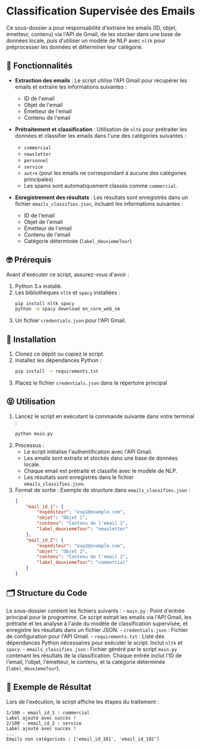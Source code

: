 # Classification Supervisée des Emails

Ce sous-dossier a pour responsabilité d'extraire les emails (ID, objet, émetteur, contenu) via l'API de Gmail, de les stocker dans une base de données locale, puis d'utiliser un modèle de NLP avec `nltk` pour préprocesser les données et déterminer leur catégorie.

## 🥰 Fonctionnalités

- **Extraction des emails** : Le script utilise l'API Gmail pour récupérer les emails et extraire les informations suivantes :
  - ID de l'email
  - Objet de l'email
  - Émetteur de l'email
  - Contenu de l'email

- **Prétraitement et classification** : Utilisation de `nltk` pour prétraiter les données et classifier les emails dans l'une des catégories suivantes :
  - `commercial`
  - `newsletter`
  - `personnel`
  - `service`
  - `autre` (pour les emails ne correspondant à aucune des catégories principales)
  - Les spams sont automatiquement classés comme `commercial`.

- **Enregistrement des résultats** : Les résultats sont enregistrés dans un fichier `emails_classifies.json`, incluant les informations suivantes :
  - ID de l'email
  - Objet de l'email
  - Émetteur de l'email
  - Contenu de l'email
  - Catégorie déterminée (`label_deuxiemeTour`)

## 🤓 Prérequis

Avant d'exécuter ce script, assurez-vous d'avoir :

1. Python 3.x installé.
2. Les bibliothèques `nltk` et `spacy` installées :
    ```bash
   pip install nltk spacy
   python -m spacy download en_core_web_sm
   ```
3. Un fichier `credentials.json` pour l'API Gmail.

## 🧐 Installation

1. Clonez ce dépôt ou copiez le script.
2. Installez les dépendances Python :
    ```bash
   pip install -r requirements.txt
   ```
3. Placez le fichier `credentials.json` dans le répertoire principal

## 😝 Utilisation

1. Lancez le script en exécutant la commande suivante dans votre terminal :
    ```bash
   python main.py
   ```
2. Processus :
    - Le script initialise l'authentification avec l'API Gmail.
    - Les emails sont extraits et stockés dans une base de données locale.
    - Chaque email est prétraité et classifié avec le modèle de NLP.
    - Les résultats sont enregistrés dans le fichier `emails_classifies.json`.
3. Format de sortie : Exemple de structure dans `emails_classifies.json` :
    ```json
    {
        "mail_id_1": {
            "expediteur": "exp1@example.com",
            "objet": "Objet 1",
            "contenu": "Contenu de l'email 1",
            "label_deuxiemeTour": "newsletter"
        },
        "mail_id_2": {
            "expediteur": "exp2@example.com",
            "objet": "Objet 2",
            "contenu": "Contenu de l'email 2",
            "label_deuxiemeTour": "commercial"
        }
    }
    ```

## 🗂️ Structure du Code

Le sous-dossier contient les fichiers suivants :
    - `main.py` : Point d'entrée principal pour le programme. Ce script extrait les emails via l'API Gmail, les prétraite et les analyse à l'aide du modèle de classification supervisée, et enregistre les résultats dans un fichier JSON.
    - `credentials.json` : Fichier de configuration pour l'API Gmail.
    - `requirements.txt` : Liste des dépendances Python nécessaires pour exécuter le script. Inclut `nltk` et `spacy`.
    - `emails_classifies.json` : Fichier généré par le script `main.py` contenant les résultats de la classification. Chaque entrée inclut l'ID de l'email, l'objet, l'émetteur, le contenu, et la catégorie déterminée (`label_deuxiemeTour`).

## 🫣 Exemple de Résultat

Lors de l'exécution, le scirpt affiche les étapes du traitement :
```less
1/100 - email_id_1 : commercial
Label ajouté avec succès !
2/100 - email_id_2 : service
Label ajouté avec succès !
...
Emails non catégorisés : ['email_id_101', 'email_id_102']
```